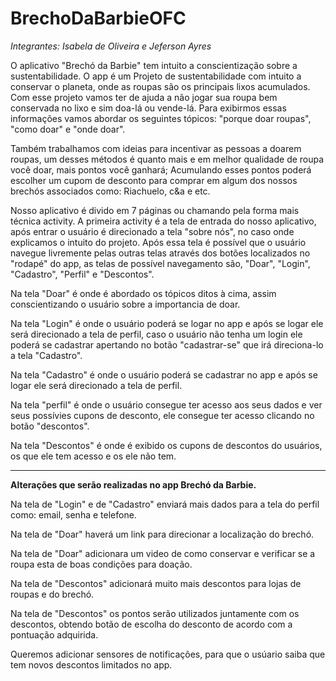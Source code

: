 # BrechoDaBarbieOFC

*Integrantes: Isabela de Oliveira e Jeferson Ayres*

O aplicativo "Brechó da Barbie" tem intuito a conscientização sobre a sustentabilidade. O app é um Projeto de sustentabilidade com intuito a conservar o planeta, onde as roupas são os principais lixos acumulados. Com esse projeto vamos ter de ajuda a não jogar sua roupa bem conservada no lixo e sim doa-lá ou vende-lá. Para exibirmos essas informações vamos abordar os seguintes tópicos: "porque doar roupas", "como doar" e "onde doar". 

Também trabalhamos com ideias para incentivar as pessoas a doarem roupas, um desses métodos é quanto mais e em melhor qualidade de roupa você doar, mais pontos você ganhará; Acumulando esses pontos poderá escolher um cupom de desconto para comprar em algum dos nossos brechós associados como: Riachuelo, c&a e etc.

Nosso aplicativo é divido em 7 páginas ou chamando pela forma mais técnica activity. A primeira activity é a tela de entrada do nosso aplicativo, após entrar o usuário é direcionado a tela "sobre nós", no caso onde explicamos o intuito do projeto. 
Após essa tela é possível que o usuário navegue livremente pelas outras telas através dos botões localizados no "rodapé" do app, as telas de possível navegamento são, "Doar", "Login", "Cadastro", "Perfil" e "Descontos".

Na tela "Doar" é onde é abordado os tópicos ditos à cima, assim conscientizando o usuário sobre a importancia de doar. 

Na tela "Login" é onde o usuário poderá se logar no app e após se logar ele será direcionado a tela de perfil, caso o usuário não tenha um login ele poderá se cadastrar apertando no botão "cadastrar-se" que irá direciona-lo a tela "Cadastro".

Na tela "Cadastro" é onde o usuário poderá se cadastrar no app e após se logar ele será direcionado a tela de perfil.

Na tela "perfil" é onde o usuário consegue ter acesso aos seus dados e ver seus possívies cupons de desconto, ele consegue ter acesso clicando no botão "descontos".

Na tela "Descontos" é onde é exibido os cupons de descontos do usuários, os que ele tem acesso e os ele não tem.

---

**Alterações que serão realizadas no app Brechó da Barbie.**

Na tela de "Login" e de "Cadastro" enviará mais dados para a tela do perfil como: email, senha e telefone.

Na tela de "Doar" haverá um link para direcionar a localização do brechó.

Na tela de "Doar" adicionara um video de como conservar e verificar se a roupa esta de boas condições para doação.

Na tela de "Descontos" adicionará muito mais descontos para lojas de roupas e do brechó.

Na tela de "Descontos" os pontos serão utilizados juntamente com os descontos, obtendo botão de escolha do desconto de acordo com a pontuação adquirida.

Queremos adicionar sensores de notificações, para que o usúario saiba que tem novos descontos limitados no app.

